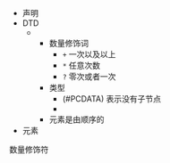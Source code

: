 - 声明
- DTD
  - <!DOCTYPE root []>
    - 数量修饰词
      - `+` 一次以及以上
      - `*` 任意次数
      - `?` 零次或者一次
    - 类型
      - (#PCDATA) 表示没有子节点
      - 
    - 元素是由顺序的
- 元素

数量修饰符
